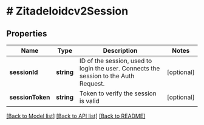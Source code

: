 # # Zitadeloidcv2Session

## Properties

Name | Type | Description | Notes
------------ | ------------- | ------------- | -------------
**sessionId** | **string** | ID of the session, used to login the user. Connects the session to the Auth Request. | [optional]
**sessionToken** | **string** | Token to verify the session is valid | [optional]

[[Back to Model list]](../../README.md#models) [[Back to API list]](../../README.md#endpoints) [[Back to README]](../../README.md)
